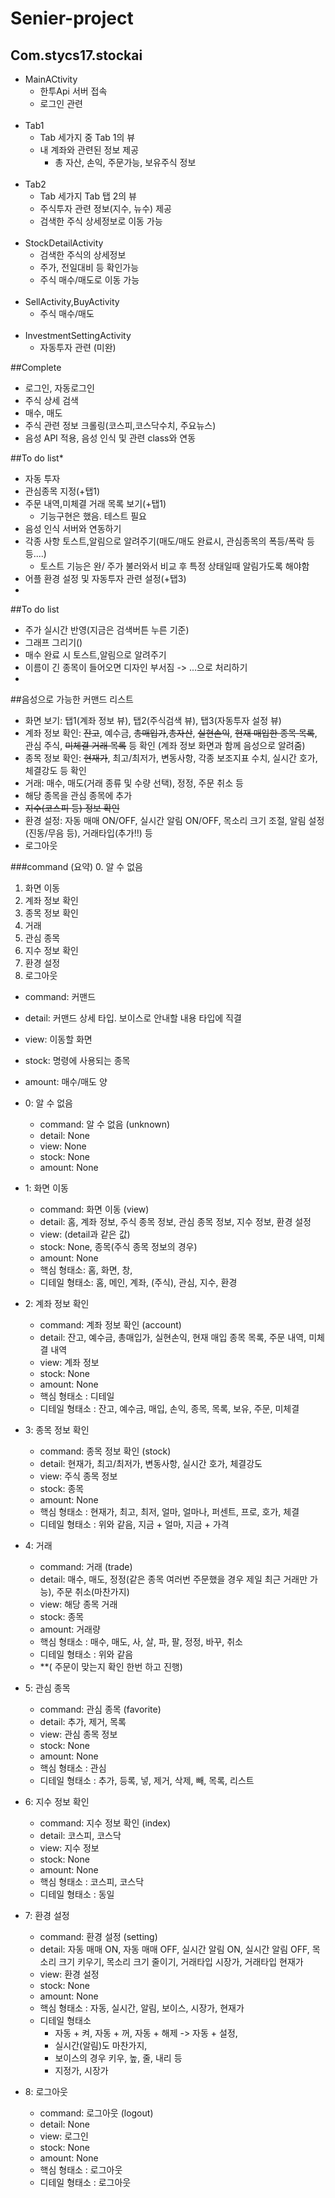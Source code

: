 # Senier-project

## Com.stycs17.stockai
+ MainACtivity
  + 한투Api 서버 접속
  + 로그인 관련
    <br/><br/>
+ Tab1
  + Tab 세가지 중 Tab 1의 뷰
  + 내 계좌와 관련된 정보 제공
    + 총 자산, 손익, 주문가능, 보유주식 정보
      <br/><br/>
+ Tab2
  + Tab 세가지 Tab 탭 2의 뷰
  + 주식투자 관련 정보(지수, 뉴수) 제공
  + 검색한 주식 상세정보로 이동 가능
    <br/><br/>
+ StockDetailActivity
  + 검색한 주식의 상세정보
  + 주가, 전일대비 등 확인가능
  + 주식 매수/매도로 이동 가능
    <br/><br/>
+ SellActivity,BuyActivity
  + 주식 매수/매도
    <br/><br/>
+ InvestmentSettingActivity
  + 자동투자 관련 (미완)


##Complete
+ 로그인, 자동로그인
+ 주식 상세 검색
+ 매수, 매도
+ 주식 관련 정보 크롤링(코스피,코스닥수치, 주요뉴스)
+ 음성 API 적용, 음성 인식 및 관련 class와 연동

##To do list*
+ 자동 투자
+ 관심종목 지정(+탭1)
+ 주문 내역,미체결 거래 목록 보기(+탭1)
  + 기능구현은 했음. 테스트 필요
+ 음성 인식 서버와 연동하기
+ 각종 사항 토스트,알림으로 알려주기(매도/매도 완료시, 관심종목의 폭등/폭락 등등....)
  + 토스트 기능은 완/ 주가 불러와서 비교 후 특정 상태일때 알림가도록 해야함
+ 어플 환경 설정 및 자동투자 관련 설정(+탭3)
+

##To do list
+ 주가 실시간 반영(지금은 검색버튼 누른 기준)
+ 그래프 그리기()
+ 매수 완료 시 토스트,알림으로 알려주기
+ 이름이 긴 종목이 들어오면 디자인 부서짐 -> ...으로 처리하기
+

##음성으로 가능한 커맨드 리스트

+ 화면 보기: 탭1(계좌 정보 뷰), 탭2(주식검색 뷰), 탭3(자동투자 설정 뷰)
+ 계좌 정보 확인: ~~잔고~~, 예수금, ~~총매입가~~,~~총자산~~, ~~실현손익~~, ~~현재 매입한 종목 목록~~, 관심 주식, ~~미체결 거래 목록~~ 등 확인 (계좌 정보 화면과 함께 음성으로 알려줌)
+ 종목 정보 확인: ~~현재가~~, 최고/최저가, 변동사항, 각종 보조지표 수치, 실시간 호가, 체결강도 등 확인
+ 거래: 매수, 매도(거래 종류 및 수량 선택), 정정, 주문 취소 등
+ 해당 종목을 관심 종목에 추가
+ ~~지수(코스피 등) 정보 확인~~
+ 환경 설정: 자동 매매 ON/OFF, 실시간 알림 ON/OFF, 목소리 크기 조절, 알림 설정(진동/무음 등), 거래타입(추가!!) 등
+ 로그아웃

###command
(요약)
0. 알 수 없음
1. 화면 이동
2. 계좌 정보 확인
3. 종목 정보 확인
4. 거래
5. 관심 종목
6. 지수 정보 확인
7. 환경 설정
8. 로그아웃

+ command: 커맨드
+ detail: 커맨드 상세 타입. 보이스로 안내할 내용 타입에 직결
+ view: 이동할 화면
+ stock: 명령에 사용되는 종목
+ amount: 매수/매도 양


+ 0: 알 수 없음
  + command: 알 수 없음 (unknown)
  + detail: None
  + view: None
  + stock: None
  + amount: None


+ 1: 화면 이동
  + command: 화면 이동 (view)
  + detail: 홈, 계좌 정보, 주식 종목 정보, 관심 종목 정보, 지수 정보, 환경 설정
  + view: (detail과 같은 값)
  + stock: None, 종목(주식 종목 정보의 경우)
  + amount: None
  + 핵심 형태소: 홈, 화면, 창,
  + 디테일 형태소: 홈, 메인, 계좌, (주식), 관심, 지수, 환경


+ 2: 계좌 정보 확인
  + command: 계좌 정보 확인 (account)
  + detail: 잔고, 예수금, 총매입가, 실현손익, 현재 매입 종목 목록, 주문 내역, 미체결 내역
  + view: 계좌 정보
  + stock: None
  + amount: None
  + 핵심 형태소 : 디테일
  + 디테일 형태소 : 잔고, 예수금, 매입, 손익, 종목, 목록, 보유, 주문, 미체결


+ 3: 종목 정보 확인
  + command: 종목 정보 확인 (stock)
  + detail: 현재가, 최고/최저가, 변동사항, 실시간 호가, 체결강도
  + view: 주식 종목 정보
  + stock: 종목
  + amount: None
  + 핵심 형태소 : 현재가, 최고, 최저, 얼마, 얼마나, 퍼센트, 프로, 호가, 체결
  + 디테일 형태소 : 위와 같음, 지금 + 얼마, 지금 + 가격


+ 4: 거래
  + command: 거래 (trade)
  + detail: 매수, 매도, 정정(같은 종목 여러번 주문했을 경우 제일 최근 거래만 가능), 주문 취소(마찬가지)
  + view: 해당 종목 거래
  + stock: 종목
  + amount: 거래량
  + 핵심 형태소 : 매수, 매도, 사, 살, 파, 팔, 정정, 바꾸, 취소
  + 디테일 형태소 : 위와 같음
  + **( 주문이 맞는지 확인 한번 하고 진행)


+ 5: 관심 종목
  + command: 관심 종목 (favorite)
  + detail: 추가, 제거, 목록
  + view: 관심 종목 정보
  + stock: None
  + amount: None
  + 핵심 형태소 : 관심
  + 디테일 형태소 : 추가, 등록, 넣, 제거, 삭제, 빼, 목록, 리스트


+ 6: 지수 정보 확인
  + command: 지수 정보 확인 (index)
  + detail: 코스피, 코스닥
  + view: 지수 정보
  + stock: None
  + amount: None
  + 핵심 형태소 : 코스피, 코스닥
  + 디테일 형태소 : 동일


+ 7: 환경 설정
  + command: 환경 설정 (setting)
  + detail: 자동 매매 ON, 자동 매매 OFF, 실시간 알림 ON, 실시간 알림 OFF, 목소리 크기 키우기, 목소리 크기 줄이기, 거래타입 시장가, 거래타입 현재가
  + view: 환경 설정
  + stock: None
  + amount: None
  + 핵심 형태소 : 자동, 실시간, 알림, 보이스, 시장가, 현재가
  + 디테일 형태소
    + 자동 + 켜, 자동 + 꺼, 자동 + 해제 -> 자동 + 설정,
    + 실시간(알림)도 마찬가지,
    + 보이스의 경우 키우, 높, 줄, 내리 등
    + 지정가, 시장가


+ 8: 로그아웃
  + command: 로그아웃 (logout)
  + detail: None
  + view: 로그인
  + stock: None
  + amount: None
  + 핵심 형태소 : 로그아웃
  + 디테일 형태소 : 로그아웃





